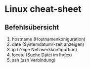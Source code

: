 # Linux cheat-sheet

## Befehlsübersicht

1. hostname (Hostnamenkoniguration)
2. date (Systemdatum/-zeit anzeigen)
3. ip (Zeige Netzwerkkonfigurtion)
4. locate (Suche Datei im Index)
5. ssh (ssh Verbindung)
